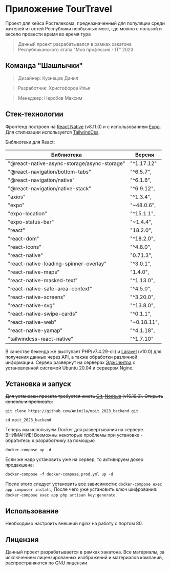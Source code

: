 # Приложение TourTravel

Проект для кейса Ростелекома, предназначенный для популяции среди жителей и гостей Республики необычных мест, где можно с пользой и весело провести время во время тура

> Данный проект разрабатывался в рамках хакатона Республиканского этапа "Моя профессия - IT" 2023  

## Команда "Шашлычки"

> Дизайнер: Кузнецов Данил

> Разработчик: Христофоров Илья

> Менеджер: Неробов Максим


## Стек-технологии

Фронтенд построен на [React Native](https://reactnative.dev/) (v8.11.0) и с использованием [Expo](https://expo.dev/). Для стилизации используется [TailwindCss](https://tailwindcss.ru/). 

Библиотеки для React:

| Библиотека                                  | Версия       |
|---------------------------------------------|--------------|
| "@react-native-async-storage/async-storage" | "^1.17.12"   |
|"@react-navigation/bottom-tabs"             |  "^6.5.7",   |
|"@react-navigation/native"                  |  "^6.1.6",   |
|"@react-navigation/native-stack"            |  "^6.9.12",  |
|"axios"                                     |  "^1.3.4",   |
|"expo"                                      |  "~48.0.6",  |
|"expo-location"                             |  "^15.1.1",  |
|"expo-status-bar"                           |  "~1.4.4",   |
|"react"                                     |  "18.2.0",   |
|"react-dom"                                 |  "^18.2.0",  |
|"react-icons"                               |  "^4.8.0",   |
|"react-native"                              |  "0.71.3",   |
|"react-native-loading-spinner-overlay"      |  "^3.0.1",   |
|"react-native-maps"                         |  "1.4.0",    |
|"react-native-masked-text"                  |  "^1.13.0",  |
|"react-native-safe-area-context"            |  "^4.5.0",   |
|"react-native-screens"                      | "^3.20.0",   |
|"react-native-svg"                          |  "^13.8.0",  |
|"react-native-swipe-cards"                  |  "^0.1.1",   |
|"react-native-web"                          |  "~0.18.11", |
|"react-native-yamap"                        |  "^4.1.18",  |
 |    "tailwindcss-react-native"               |  "^1.7.10"   |  


В качестве бекенда же выступает PHP(v7.4.29-cli) и [Laravel](https://laravel.com/) (v10.0) для получения данных через API, а также обработки различной информации.
Сервер развернут на серверах [ЭджЦентра](https://hosting.edgecenter.ru/billmgr) с установленной системой Ubuntu 20.04 и сервером Nginx.

## Установка и запуск

~~Для установки проекта требуется иметь [Git](https://git-scm.com), [NodeJs](https://nodejs.org/ru/) (v16.16.0). Открыть консоль и прописать:~~

`git clone https://github.com/Animila/mpit_2023_backend.git`

`cd mpit_2023_backend`

Теперь мы используем Docker для развертывания на сервере. ВНИМАНИЕ! Возможны некоторые проблемы при установке - обратитесь к разработчику за помощью

`docker-compose up -d`

Если же надо установить уже на сервер, то активируем докер продакшена:

`docker-compose -f docker-compose.prod.yml up -d`

После этого следует установить все зависимости:
`docker-compose exec app composer install`; После чего уже установить ключ шифрования: `docker-compose exec app php artisan key:generate`.

## Использование

Необходимо настроить внешний nginx на работу с портом 80.



## Лицензия

Данный проект разрабатывается в рамках хакатона. Все материалы, за исключением лицензированных изображений и материалов компаний, распространяются по GNU лицензии
